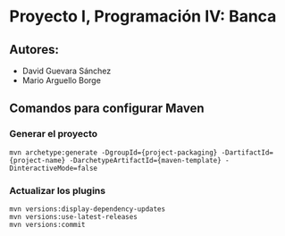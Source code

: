 # Proyecto I, Programación IV: Banca

## Autores:
- David Guevara Sánchez
- Mario Arguello Borge

## Comandos para configurar Maven

### Generar el proyecto
```
mvn archetype:generate -DgroupId={project-packaging} -DartifactId={project-name} -DarchetypeArtifactId={maven-template} -DinteractiveMode=false
```

### Actualizar los plugins
```
mvn versions:display-dependency-updates
mvn versions:use-latest-releases
mvn versions:commit
```
